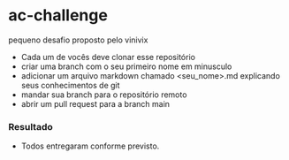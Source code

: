 # ac-challenge
pequeno desafio proposto pelo vinivix


- Cada um de vocês deve clonar esse repositório
- criar uma branch com o seu primeiro nome em minusculo
- adicionar um arquivo markdown chamado <seu_nome>.md explicando seus conhecimentos de git
- mandar sua branch para o repositório remoto
- abrir um pull request para a branch main


### Resultado
- Todos entregaram conforme previsto.